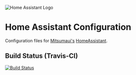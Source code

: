 ![Home Assistant Logo](https://github.com/brianjking/hass-config/blob/master/images/hass.png "Home Assistant Logo")

# Home Assistant Configuration

Configuration files for [Mitsumaui's](https://twitter.com/mitsumaui) [HomeAssistant](https://home-assistant.io).

## Build Status (Travis-CI)

[![Build Status](hhttps://travis-ci.org/mitsumaui/HASS_Config.svg?branch=master)](https://travis-ci.org/mitsumaui/HASS_Config)
